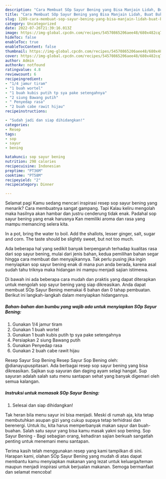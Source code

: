 ```yaml
---
description: "Cara Membuat SOp Sayur Bening yang Bisa Manjain Lidah, Buat Buka Puasa Lezat"
title: "Cara Membuat SOp Sayur Bening yang Bisa Manjain Lidah, Buat Buka Puasa Lezat"
slug: 1289-cara-membuat-sop-sayur-bening-yang-bisa-manjain-lidah-buat-buka-puasa-lezat
category: Uncategorized
date: 2022-07-26T21:39:16.013Z
image: https://img-global.cpcdn.com/recipes/54570865206aee48/680x482cq70/sop-sayur-bening-foto-resep-utama.jpg
hideToc: false
enableToc: true
enableTocContent: false
thumbnail: https://img-global.cpcdn.com/recipes/54570865206aee48/680x482cq70/sop-sayur-bening-foto-resep-utama.jpg
cover: https://img-global.cpcdn.com/recipes/54570865206aee48/680x482cq70/sop-sayur-bening-foto-resep-utama.jpg
author: Admin
authorAv: notfound
ratingvalue: 4.8
reviewcount: 6
recipeingredient:
- "1/4 jamur tiram"
- "1 buah wortel"
- "1 buah kubis putih tp sya pake setengahnya"
- "2 siung Bawang putih"
- " Penyedap rasa"
- "2 buah cabe rawit hijau"
recipeinstructions:

- "Sudah jadi dan siap dihidangkan!"
categories:
- Resep
tags:
- sop
- sayur
- bening

katakunci: sop sayur bening 
nutrition: 298 calories
recipecuisine: Indonesian
preptime: "PT36M"
cooktime: "PT58M"
recipeyield: "2"
recipecategory: Dinner

---
```



Selamat pagi Kamu sedang mencari inspirasi resep sop sayur bening yang menarik? Cara membuatnya sangat gampang. Tapi Kalau keliru mengolah maka hasilnya akan hambar dan justru cenderung tidak enak. Padahal sop sayur bening yang enak harusnya Kan memiliki aroma dan rasa yang mampu memancing selera kita.


In a pot, bring the water to boil. Add the shallots, lesser ginger, salt, sugar and corn. The taste should be slightly sweet, but not too much.

Ada beberapa hal yang sedikit banyak berpengaruh terhadap kualitas rasa dari sop sayur bening, mulai dari jenis bahan, kedua pemilihan bahan segar hingga cara membuat dan menyajikannya. Tak perlu pusing jika ingin menyiapkan sop sayur bening enak di mana pun anda berada, karena asal sudah tahu triknya maka hidangan ini mampu menjadi sajian istimewa.


Di bawah ini ada beberapa cara mudah dan praktis yang dapat diterapkan untuk mengolah sop sayur bening yang siap dikreasikan. Anda dapat membuat SOp Sayur Bening memakai 6 bahan dan 0 tahap pembuatan. Berikut ini langkah-langkah dalam menyiapkan hidangannya.

<!--inarticleads1-->

##### Bahan-bahan dan bumbu yang wajib ada untuk menyiapkan SOp Sayur Bening:

1. Gunakan 1/4 jamur tiram
1. Gunakan 1 buah wortel
1. Gunakan 1 buah kubis putih tp sya pake setengahnya
1. Persiapkan 2 siung Bawang putih
1. Gunakan  Penyedap rasa
1. Gunakan 2 buah cabe rawit hijau


Resep Sayur Sop Bening Resep Sayur Sop Bening oleh: @dianayupuspitasari. Ada berbagai resep sop sayur bening yang bisa dikreasikan. Sajikan sup sayuran dan daging ayam selagi hangat. Sup sayuran adalah salah satu menu santapan sehat yang banyak digemari oleh semua kalangan. 

<!--inarticleads2-->

##### Instruksi untuk memasak SOp Sayur Bening:


1. Selesai dan siap dihidangkan!

Tak heran bila menu sayur ini bisa menjadi. Meski di rumah aja, kita tetap membutuhkan asupan gizi yang cukup supaya tetap terhidrasi dan berenergi. Untuk itu, kita harus memperbanyak makan sayur dan buah-buahan. Salah satu sayur yang bisa kamu masak yakni sop bening. Sop Sayur Bening - Bagi sebagian orang, kehadiran sajian berkuah sangatlah penting untuk menemani menu santapan. 

Terima kasih telah menggunakan resep yang kami tampilkan di sini. Harapan kami, olahan SOp Sayur Bening yang mudah di atas dapat membantu kamu menyiapkan makanan yang lezat untuk keluarga/teman maupun menjadi inspirasi untuk berjualan makanan. Semoga bermanfaat dan selamat mencoba!
